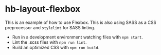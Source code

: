 # hb-layout-flexbox

This is an example of how to use Flexbox. This is also using SASS as a CSS preprocessor and `stylelint` for SASS linting.

- Run in a development environment watching files with `npm start`.
- Lint the .scss files with `npm run lint`.
- Build an optimized CSS with `npm run build`.
